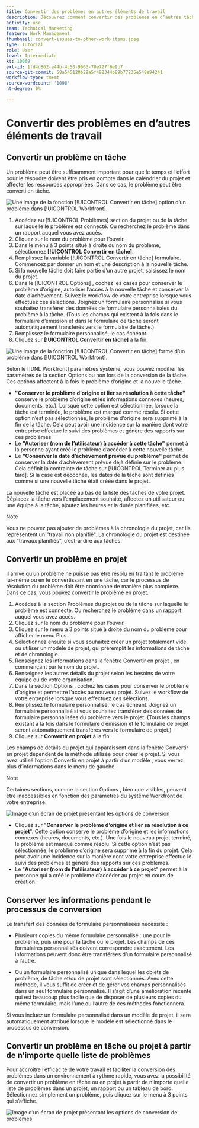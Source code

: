 ```yaml
---
title: Convertir des problèmes en autres éléments de travail
description: Découvrez comment convertir des problèmes en d’autres tâches .
activity: use
team: Technical Marketing
feature: Work Management
thumbnail: convert-issues-to-other-work-items.jpeg
type: Tutorial
role: User
level: Intermediate
kt: 10069
exl-id: 1fd4d862-e44b-4c50-9663-70e727f6e9b7
source-git-commit: 58a545120b29a5f492344b89b77235e548e94241
workflow-type: tm+mt
source-wordcount: '1098'
ht-degree: 0%

---
```


# Convertir des problèmes en d’autres éléments de travail

## Convertir un problème en tâche

Un problème peut être suffisamment important pour que le temps et l’effort pour le résoudre doivent être pris en compte dans le calendrier du projet et affecter les ressources appropriées. Dans ce cas, le problème peut être converti en tâche.

![Une image de la fonction [!UICONTROL Convertir en tâche] option d’un problème dans [!UICONTROL Workfront].](assets/15-convert-issue-to-task-menu-option.png)

1. Accédez au [!UICONTROL Problèmes] section du projet ou de la tâche sur laquelle le problème est connecté. Ou recherchez le problème dans un rapport auquel vous avez accès.
1. Cliquez sur le nom du problème pour l’ouvrir.
1. Dans le menu à 3 points situé à droite du nom du problème, sélectionnez **[!UICONTROL Convertir en tâche]**.
1. Remplissez la variable [!UICONTROL Convertir en tâche] formulaire. Commencez par donner un nom et une description à la nouvelle tâche.
1. Si la nouvelle tâche doit faire partie d’un autre projet, saisissez le nom du projet.
1. Dans le [!UICONTROL Options] , cochez les cases pour conserver le problème d’origine, autoriser l’accès à la nouvelle tâche et conserver la date d’achèvement. Suivez le workflow de votre entreprise lorsque vous effectuez ces sélections. Joignez un formulaire personnalisé si vous souhaitez transférer des données de formulaire personnalisées du problème à la tâche. (Tous les champs qui existent à la fois dans le formulaire d’émission et dans le formulaire de tâche seront automatiquement transférés vers le formulaire de tâche.)
1. Remplissez le formulaire personnalisé, le cas échéant.
1. Cliquez sur **[!UICONTROL Convertir en tâche]** à la fin.

![Une image de la fonction [!UICONTROL Convertir en tâche] forme d’un problème dans [!UICONTROL Workfront].](assets/16-convert-to-task-options.png)

Selon le [!DNL Workfront] paramètres système, vous pouvez modifier les paramètres de la section Options ou non lors de la conversion de la tâche. Ces options affectent à la fois le problème d’origine et la nouvelle tâche.

* **&quot;Conserver le problème d&#39;origine et lier sa résolution à cette tâche&quot;** conserve le problème d’origine et les informations connexes (heures, documents, etc.). Lorsque cette option est sélectionnée, lorsque la tâche est terminée, le problème est marqué comme résolu. Si cette option n’est pas sélectionnée, le problème d’origine sera supprimé à la fin de la tâche. Cela peut avoir une incidence sur la manière dont votre entreprise effectue le suivi des problèmes et génère des rapports sur ces problèmes.
* Le **&quot;Autoriser (nom de l’utilisateur) à accéder à cette tâche&quot;** permet à la personne ayant créé le problème d’accéder à cette nouvelle tâche.
* Le **&quot;Conserver la date d’achèvement prévue du problème&quot;** permet de conserver la date d’achèvement prévue déjà définie sur le problème. Cela définit la contrainte de tâche sur [!UICONTROL Terminer au plus tard]. Si la case est décochée, les dates de la tâche sont définies comme si une nouvelle tâche était créée dans le projet.

La nouvelle tâche est placée au bas de la liste des tâches de votre projet. Déplacez la tâche vers l’emplacement souhaité, affectez un utilisateur ou une équipe à la tâche, ajoutez les heures et la durée planifiées, etc.

>[!NOTE]
>
>Vous ne pouvez pas ajouter de problèmes à la chronologie du projet, car ils représentent un &quot;travail non planifié&quot;. La chronologie du projet est destinée aux &quot;travaux planifiés&quot;, c’est-à-dire aux tâches.

## Convertir un problème en projet

Il arrive qu’un problème ne puisse pas être résolu en traitant le problème lui-même ou en le convertissant en une tâche, car le processus de résolution du problème doit être coordonné de manière plus complexe. Dans ce cas, vous pouvez convertir le problème en projet.

1. Accédez à la section Problèmes du projet ou de la tâche sur laquelle le problème est connecté. Ou recherchez le problème dans un rapport auquel vous avez accès.
1. Cliquez sur le nom du problème pour l’ouvrir.
1. Cliquez sur le menu à 3 points situé à droite du nom du problème pour afficher le menu Plus .
1. Sélectionnez ensuite si vous souhaitez créer un projet totalement vide ou utiliser un modèle de projet, qui préremplit les informations de tâche et de chronologie.
1. Renseignez les informations dans la fenêtre Convertir en projet , en commençant par le nom du projet.
1. Renseignez les autres détails du projet selon les besoins de votre équipe ou de votre organisation.
1. Dans la section Options , cochez les cases pour conserver le problème d’origine et permettre l’accès au nouveau projet. Suivez le workflow de votre entreprise lorsque vous effectuez ces sélections.
1. Remplissez le formulaire personnalisé, le cas échéant. Joignez un formulaire personnalisé si vous souhaitez transférer des données de formulaire personnalisées du problème vers le projet. (Tous les champs existant à la fois dans le formulaire d’émission et le formulaire de projet seront automatiquement transférés vers le formulaire de projet.)
1. Cliquez sur **Convertir en projet** à la fin.

Les champs de détails du projet qui apparaissent dans la fenêtre Convertir en projet dépendent de la méthode utilisée pour créer le projet. Si vous avez utilisé l’option Convertir en projet à partir d’un modèle , vous verrez plus d’informations dans le menu de gauche.

>[!NOTE]
>
>Certaines sections, comme la section Options , bien que visibles, peuvent être inaccessibles en fonction des paramètres du système Workfront de votre entreprise.

![Image d’un écran de projet présentant les options de conversion](assets/conversion-options.png)

* Cliquez sur &quot;**Conserver le problème d’origine et lier sa résolution à ce projet**&quot;. Cette option conserve le problème d’origine et les informations connexes (heures, documents, etc.). Une fois le nouveau projet terminé, le problème est marqué comme résolu. Si cette option n’est pas sélectionnée, le problème d’origine sera supprimé à la fin du projet. Cela peut avoir une incidence sur la manière dont votre entreprise effectue le suivi des problèmes et génère des rapports sur ces problèmes.
* Le &quot;**Autoriser (nom de l’utilisateur) à accéder à ce projet**&quot; permet à la personne qui a créé le problème d’accéder au projet en cours de création.

## Conserver les informations pendant le processus de conversion

<!-- Need link to wf one doc article below 

To learn about what information transfers when you convert an issue to a task or project, we recommend you read through the conversion considerations in the article, Convert issues. This lists what information is kept when converting issues and what isn’t. Workfront recommends you become familiar with these considerations so you don’t lose important information when converting issues to tasks or projects.

-->

Le transfert des données de formulaire personnalisées nécessite :

* Plusieurs copies du même formulaire personnalisé : une pour le problème, puis une pour la tâche ou le projet. Les champs de ces formulaires personnalisés doivent correspondre exactement. Les informations peuvent donc être transférées d’un formulaire personnalisé à l’autre.

* Ou un formulaire personnalisé unique dans lequel les objets de problème, de tâche et/ou de projet sont sélectionnés. Avec cette méthode, il vous suffit de créer et de gérer vos champs personnalisés dans un seul formulaire personnalisé. Il s’agit d’une amélioration récente qui est beaucoup plus facile que de disposer de plusieurs copies du même formulaire, mais l’une ou l’autre de ces méthodes fonctionnera.



<!-- Need link to wf one doc article below

Learn more in the article, Transfer custom form data to a larger work item.

-->

<!-- Pro tips graphic -->

Si vous incluez un formulaire personnalisé dans un modèle de projet, il sera automatiquement attribué lorsque le modèle est sélectionné dans le processus de conversion.

<!-- Learn more graphic and documentation article links 

* Convert issues
* Transfer custom form data to a larger work item
* Overview of resolving and resolvable objects
* Understanding resolving and resolvable objects
* Unlink issues from their resolvable objects

-->

## Convertir un problème en tâche ou projet à partir de n’importe quelle liste de problèmes

Pour accroître l’efficacité de votre travail et faciliter la conversion des problèmes dans un environnement à rythme rapide, vous avez la possibilité de convertir un problème en tâche ou en projet à partir de n’importe quelle liste de problèmes dans un projet, un rapport ou un tableau de bord. Sélectionnez simplement un problème, puis cliquez sur le menu à 3 points qui s’affiche.

![Image d’un écran de projet présentant les options de conversion de problèmes](assets/convert-from-a-list.png)

